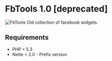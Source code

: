 # FbTools 1.0 [deprecated]

![FbTools](https://raw.githubusercontent.com/f3l1x/Nette-Plugins/master/src/_deprecated/FbTools/logo.png)
Old collection of facebook widgets.

## Requirements

- PHP < 5.3
- Nette < 2.0 - Prefix version

